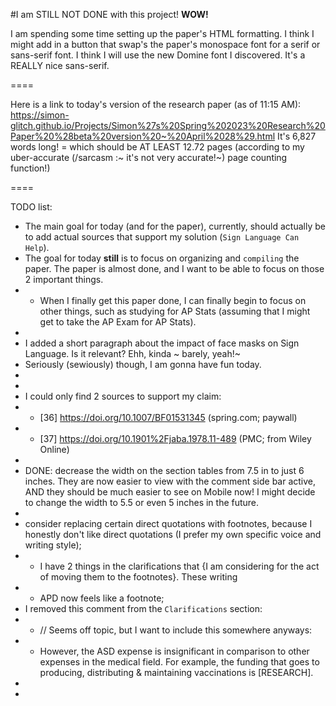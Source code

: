 #I am STILL NOT DONE with this project!
**WOW!**


I am spending some time setting up the paper's HTML formatting.
I think I might add in a button that swap's the paper's monospace font for a serif or sans-serif font. I think I will use the new Domine font I discovered. It's a REALLY nice sans-serif.


====

Here is a link to today's version of the research paper (as of 11:15 AM):
https://simon-glitch.github.io/Projects/Simon%27s%20Spring%202023%20Research%20Paper%20%28beta%20version%20~%20April%2028%29.html
It's 6,827 words long!
  = which should be AT LEAST 12.72 pages (according to my uber-accurate (/sarcasm :~ it's not very accurate!~) page counting function!)


====


TODO list:
* The main goal for today (and for the paper), currently, should actually be to add actual sources that support my solution (`Sign Language Can Help`).
* The goal for today **still** is to focus on organizing and `compiling` the paper. The paper is almost done, and I want to be able to focus on those 2 important things.
* * When I finally get this paper done, I can finally begin to focus on other things, such as studying for AP Stats (assuming that I might get to take the AP Exam for AP Stats).
* 
* I added a short paragraph about the impact of face masks on Sign Language. Is it relevant? Ehh, kinda ~ barely, yeah!~
* Seriously (sewiously) though, I am gonna have fun today.
* 
* 
* I could only find 2 sources to support my claim:
* * \[36\] https://doi.org/10.1007/BF01531345 (spring.com; paywall)
* * \[37\] https://doi.org/10.1901%2Fjaba.1978.11-489 (PMC; from Wiley Online)
* 
* DONE: decrease the width on the section tables from 7.5 in to just 6 inches. They are now easier to view with the comment side bar active, AND they should be much easier to see on Mobile now! I might decide to change the width to 5.5 or even 5 inches in the future.
* 
* consider replacing certain direct quotations with footnotes, because I honestly don't like direct quotations (I prefer my own specific voice and writing style);
* * I have 2 things in the clarifications that {I am considering for the act of moving them to the footnotes}. These writing
* * APD now feels like a footnote;
* I removed this comment from the `Clarifications` section:
* * // Seems off topic, but I want to include this somewhere anyways:
* * However, the ASD expense is insignificant in comparison to other expenses in the medical field. For example, the funding that goes to producing, distributing & maintaining vaccinations is [RESEARCH].
* 
* 








